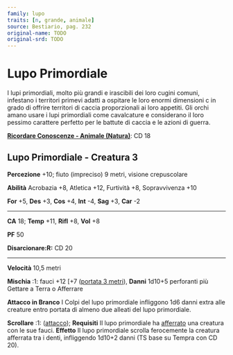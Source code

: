 ```yaml
---
family: lupo
traits: [n, grande, animale]
source: Bestiario, pag. 232
original-name: TODO
original-srd: TODO
---
```


# Lupo Primordiale

I lupi primordiali, molto più grandi e irascibili dei loro cugini comuni,
infestano i territori primevi adatti a ospitare le loro enormi dimensioni c in
grado di offrire territori di caccia proporzionali ai loro appetiti. Gli orchi
amano usare i lupi primordiali come cavalcature e considerano il loro pessimo
carattere perfetto per le battute di caccia e le azioni di guerra.

**[Ricordare Conoscenze - Animale (Natura)](/azioni/abilita/ricordare-conoscenze)**:
CD 18

## Lupo Primordiale - Creatura 3

**Percezione** +10; fiuto (impreciso) 9 metri, visione crepuscolare

**Abilità** Acrobazia +8, Atletica +12, Furtività +8, Sopravvivenza +10

**For** +5, **Des** +3, **Cos** +4, **Int** -4, **Sag** +3, **Car** -2

---

**CA** 18; **Temp** +11, **Rifl** +8, **Vol** +8

**PF** 50

**Disarcionare:R:** CD 20

---

**Velocità** 10,5 metri

**Mischia** :1: fauci +12 \[+7 ([portata 3 metri](/tratti/portata)), **Danni**
1d10+5 perforanti più Gettare a Terra o Afferrare

**Attacco in Branco** I Colpi del lupo primordiale infliggono 1d6 danni extra
alle creature entro portata di almeno due alleati del lupo primordiale.

**Scrollare** :1: ([attacco](/tratti/attacco)); **Requisiti** Il lupo
primordiale ha [afferrato](/condizioni/afferrato) una creatura con le sue fauci.
**Effetto** Il lupo primordiale scrolla ferocemente la creatura afferrata tra i
denti, infliggendo 1d10+2 danni (TS base su Tempra con CD 20).
